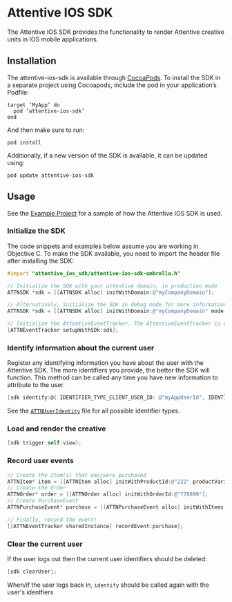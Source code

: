 # Attentive IOS SDK

The Attentive IOS SDK provides the functionality to render Attentive creative units in IOS mobile applications.


## Installation

The attentive-ios-sdk is available through [CocoaPods](https://cocoapods.org). To install the SDK in a separate project using Cocoapods, include the pod in your application’s Podfile:

```
target ‘MyApp’ do
  pod ‘attentive-ios-sdk’
end
```

And then make sure to run:

```
pod install
```

Additionally, if a new version of the SDK is available, it can be updated using:
```
pod update attentive-ios-sdk
```

## Usage
See the [Example Project](https://github.com/attentive-mobile/attentive-ios-sdk/tree/main/Example) for a sample of how the Attentive
IOS SDK is used.


### Initialize the SDK

The code snippets and examples below assume you are working in Objective C. To make the SDK available, you need to import the header
file after installing the SDK:
```objectiveC
#import "attentive_ios_sdk/attentive-ios-sdk-umbrella.h"
```

```objectiveC
// Initialize the SDK with your attentive domain, in production mode
ATTNSDK *sdk = [[ATTNSDK alloc] initWithDomain:@"myCompanyDomain"];

// Alternatively, initialize the SDK in debug mode for more information about your creative and filtering rules
ATTNSDK *sdk = [[ATTNSDK alloc] initWithDomain:@"myCompanyDomain" mode:@"debug"];

// Initialize the AttentiveEventTracker. The AttentiveEventTracker is used to send user events (e.g. a Purchase) to Attentive. It must be set up before it can be used to send events.
[ATTNEventTracker setupWithSDk:sdk];
```

### Identify information about the current user

Register any identifying information you have about the user with the Attentive SDK. The more identifiers you provide, the better the
SDK will function. This method can be called any time you have new information to attribute to the user.

```objectiveC
[sdk identify:@{ IDENTIFIER_TYPE_CLIENT_USER_ID: @"myAppUserId", IDENTIFIER_TYPE_PHONE: @"+15556667777"}];
```

See the [`ATTNUserIdentity`](Creative/ATTNUserIdentity.m) file for all possible identifier types.


### Load and render the creative

```objectiveC
[sdk trigger:self.view];
```

### Record user events

```objectiveC
// Create the Item(s) that was/were purchased
ATTNItem* item = [[ATTNItem alloc] initWithProductId:@"222" productVariantId:@"55555" price:[[ATTNPrice alloc] initWithPrice:[[NSDecimalNumber alloc] initWithString:@"15.99"] currency:@"USD"]];
// Create the Order
ATTNOrder* order = [[ATTNOrder alloc] initWithOrderId:@"778899"];
// Create PurchaseEvent
ATTNPurchaseEvent* purchase = [[ATTNPurchaseEvent alloc] initWithItems:@[item] order:order];

// Finally, record the event!
[[ATTNEventTracker sharedInstance] recordEvent:purchase];
```

### Clear the current user

If the user logs out then the current user identifiers should be deleted:

```objectiveC
[sdk clearUser];
```

When/if the user logs back in, `identify` should be called again with the user's identfiers
